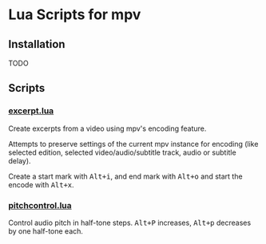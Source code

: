 # Lua Scripts for mpv

## Installation

TODO

## Scripts

### [excerpt.lua](./excerpt.lua)

Create excerpts from a video 
using mpv's encoding feature.

Attempts to preserve settings 
of the current mpv instance
for encoding 
(like selected edition,
selected video/audio/subtitle track,
audio or subtitle delay).

Create a start mark with <kbd>Alt+i</kbd>,
and end mark with <kbd>Alt+o</kbd>
and start the encode with <kbd>Alt+x</kbd>.


### [pitchcontrol.lua](./pitchcontrol.lua)

Control audio pitch in half-tone steps.
<kbd>Alt+P</kbd> increases,
<kbd>Alt+p</kbd> decreases 
by one half-tone each.
